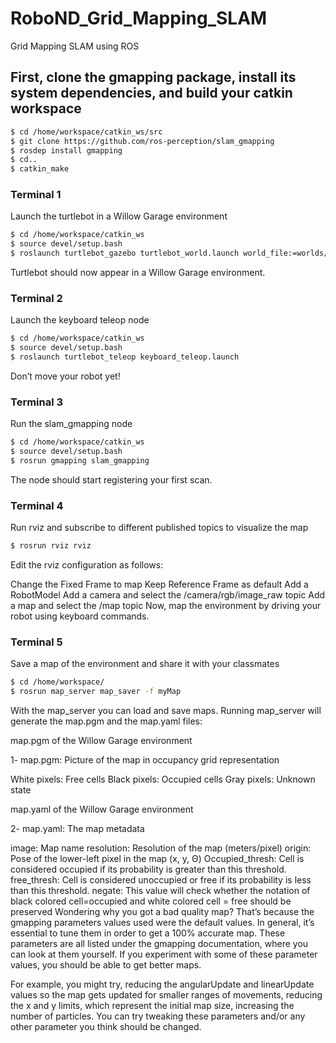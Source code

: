 # RoboND_Grid_Mapping_SLAM
Grid Mapping SLAM using ROS

## First, clone the gmapping package, install its system dependencies, and build your catkin workspace

```bash
$ cd /home/workspace/catkin_ws/src
$ git clone https://github.com/ros-perception/slam_gmapping
$ rosdep install gmapping
$ cd..
$ catkin_make
```

### Terminal 1
Launch the turtlebot in a Willow Garage environment

```bash
$ cd /home/workspace/catkin_ws
$ source devel/setup.bash
$ roslaunch turtlebot_gazebo turtlebot_world.launch world_file:=worlds/willowgarage.world
```

Turtlebot should now appear in a Willow Garage environment.

### Terminal 2
Launch the keyboard teleop node

```bash
$ cd /home/workspace/catkin_ws
$ source devel/setup.bash
$ roslaunch turtlebot_teleop keyboard_teleop.launch
```

Don’t move your robot yet!

### Terminal 3
Run the slam_gmapping node

```bash
$ cd /home/workspace/catkin_ws
$ source devel/setup.bash
$ rosrun gmapping slam_gmapping
```

The node should start registering your first scan.

### Terminal 4
Run rviz and subscribe to different published topics to visualize the map

```bash
$ rosrun rviz rviz
```

Edit the rviz configuration as follows:

Change the Fixed Frame to map
Keep Reference Frame as default
Add a RobotModel
Add a camera and select the /camera/rgb/image_raw topic
Add a map and select the /map topic
Now, map the environment by driving your robot using keyboard commands.

### Terminal 5
Save a map of the environment and share it with your classmates

```bash
$ cd /home/workspace/
$ rosrun map_server map_saver -f myMap
```

With the map_server you can load and save maps. Running map_server will generate the map.pgm and the map.yaml files:


map.pgm of the Willow Garage environment

1- map.pgm: Picture of the map in occupancy grid representation

White pixels: Free cells
Black pixels: Occupied cells
Gray pixels: Unknown state

map.yaml of the Willow Garage environment

2- map.yaml: The map metadata

image: Map name
resolution: Resolution of the map (meters/pixel)
origin: Pose of the lower-left pixel in the map (x, y, Θ)
Occupied_thresh: Cell is considered occupied if its probability is greater than this threshold.
free_thresh: Cell is considered unoccupied or free if its probability is less than this threshold.
negate: This value will check whether the notation of black colored cell=occupied and white colored cell = free should be preserved
Wondering why you got a bad quality map?
That’s because the gmapping parameters values used were the default values. In general, it’s essential to tune them in order to get a 100% accurate map. These parameters are all listed under the gmapping documentation, where you can look at them yourself. If you experiment with some of these parameter values, you should be able to get better maps.

For example, you might try, reducing the angularUpdate and linearUpdate values so the map gets updated for smaller ranges of movements, reducing the x and y limits, which represent the initial map size, increasing the number of particles. You can try tweaking these parameters and/or any other parameter you think should be changed.

